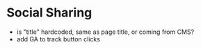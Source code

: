 # Social Sharing
- is "title" hardcoded, same as page title, or coming from CMS?
- add GA to track button clicks

